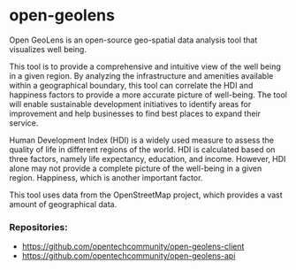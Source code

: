 # open-geolens

Open GeoLens is an open-source geo-spatial data analysis tool that visualizes well being.

This tool is to provide a comprehensive and intuitive view of the well being in a given region. By analyzing the infrastructure and amenities available within a geographical boundary, this tool can correlate the HDI and happiness factors to provide a more accurate picture of well-being. The tool will enable sustainable development initiatives to identify areas for improvement and help businesses to find best places to expand their service.

Human Development Index (HDI) is a widely used measure to assess the quality of life in different regions of the world. HDI is calculated based on three factors, namely life expectancy, education, and income. However, HDI alone may not provide a complete picture of the well-being in a given region. Happiness, which is another important factor.

This tool uses data from the OpenStreetMap project, which provides a vast amount of geographical data.

### Repositories:
- https://github.com/opentechcommunity/open-geolens-client
- https://github.com/opentechcommunity/open-geolens-api
